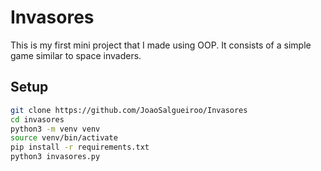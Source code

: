 # Invasores

This is my first mini project that I made using OOP. It consists of a simple game similar to space invaders.

## Setup 
```bash 
git clone https://github.com/JoaoSalgueiroo/Invasores
cd invasores
python3 -m venv venv
source venv/bin/activate
pip install -r requirements.txt
python3 invasores.py
```
```
